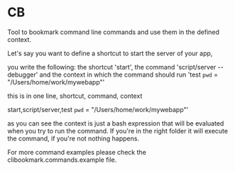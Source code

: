 CB
==

Tool to bookmark command line commands and use them in the defined context.

Let's say you want to define a shortcut to start the server of your app,

you write the following:
the shortcut 'start', the command 'script/server --debugger' and the context in which the command should run 'test `pwd` = "/Users/home/work/mywebapp"'

this is in one line, shortcut, command, context

start,script/server,test `pwd` = "/Users/home/work/mywebapp"'

as you can see the context is just a bash expression that will be evaluated when you try to run the command.
If you're in the right folder it will execute the command, if you're not nothing happens.

For more command examples please check the clibookmark.commands.example file.
